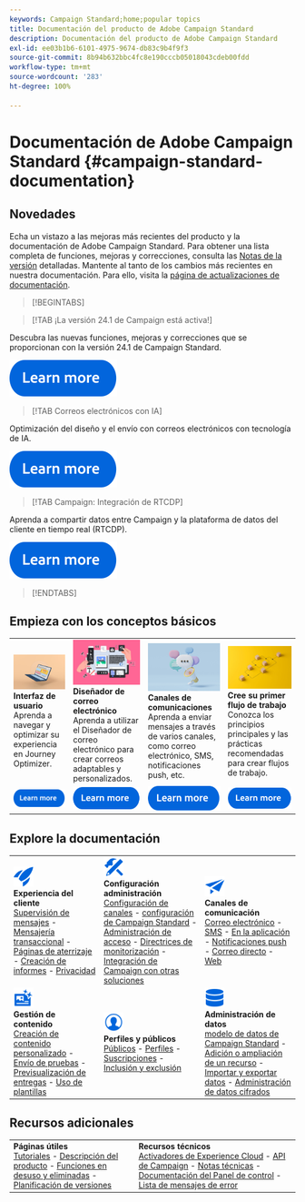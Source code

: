 ```yaml
---
keywords: Campaign Standard;home;popular topics
title: Documentación del producto de Adobe Campaign Standard
description: Documentación del producto de Adobe Campaign Standard
exl-id: ee03b1b6-6101-4975-9674-db83c9b4f9f3
source-git-commit: 8b94b632bbc4fc8e190cccb05018043cdeb00fdd
workflow-type: tm+mt
source-wordcount: '283'
ht-degree: 100%

---
```


# Documentación de Adobe Campaign Standard {#campaign-standard-documentation}

## Novedades

Echa un vistazo a las mejoras más recientes del producto y la documentación de Adobe Campaign Standard. Para obtener una lista completa de funciones, mejoras y correcciones, consulta las [Notas de la versión](rn/using/release-notes.md) detalladas. Mantente al tanto de los cambios más recientes en nuestra documentación. Para ello, visita la [página de actualizaciones de documentación](rn/using/documentation-updates.md).

>[!BEGINTABS]

>[!TAB ¡La versión 24.1 de Campaign está activa!]

Descubra las nuevas funciones, mejoras y correcciones que se proporcionan con la versión 24.1 de Campaign Standard.

[![imagen](assets/do-not-localize/learn-more-button.svg)](rn/using/release-notes.md)

>[!TAB Correos electrónicos con IA]

Optimización del diseño y el envío con correos electrónicos con tecnología de IA.

[![imagen](assets/do-not-localize/learn-more-button.svg)](sending/using/predictive.md)

>[!TAB Campaign: Integración de RTCDP]

Aprenda a compartir datos entre Campaign y la plataforma de datos del cliente en tiempo real (RTCDP).

[![imagen](assets/do-not-localize/learn-more-button.svg)](integrating/using/get-started-sources-destinations.md)

>[!ENDTABS]

## Empieza con los conceptos básicos

<table style="table-layout:fixed">
  <tr style="border: 0;">
    <td>
    <a href="start/using/about-the-interface.md"><img src="assets/do-not-localize/start-interface.jpeg"></a>
    <div><strong>Interfaz de usuario</strong><br/>Aprenda a navegar y optimizar su experiencia en Journey Optimizer.</div>
    </td>
    <td>
    <a href="designing/using/designing-content-in-adobe-campaign.md"><img src="assets/do-not-localize/start-designer.png"></a>
    <div><strong>Diseñador de correo electrónico</strong><br/>Aprenda a utilizar el Diseñador de correo electrónico para crear correos adaptables y personalizados.</div>
    </td>
    <td>
    <a href="channels/using/get-started-communication-channels.md"><img src="assets/do-not-localize/start-deliveries.jpeg"></a>
    <div><strong>Canales de comunicaciones</strong><br/>Aprenda a enviar mensajes a través de varios canales, como correo electrónico, SMS, notificaciones push, etc.
    </td>
    <td>
    <a href="automating/using/building-a-workflow.md"><img src="assets/do-not-localize/start-workflows.jpeg"></a>
    <div><strong>Cree su primer flujo de trabajo</strong><br/>Conozca los principios principales y las prácticas recomendadas para crear flujos de trabajo.</div>
    </td>
  </tr>
  <tr style="border: 0;">
    <td align="center"><a href="start/using/about-the-interface.md"><img src="assets/do-not-localize/learn-more-button.svg"></a></td>
    <td align="center"><a href="designing/using/designing-content-in-adobe-campaign.md"><img src="assets/do-not-localize/learn-more-button.svg"></a></td>
    <td align="center"><a href="channels/using/get-started-communication-channels.md"><img src="assets/do-not-localize/learn-more-button.svg"></a></td>
    <td align="center"><a href="automating/using/building-a-workflow.md"><img src="assets/do-not-localize/learn-more-button.svg"></a></td>
    </tr>
</table>

## Explore la documentación

<table style="table-layout:auto">
  <tr style="border: 0;">
    <td>
      <img src="assets/do-not-localize/icon-quick-start.svg" width="35px"><br/>
      <strong>Experiencia del cliente</strong><br/><a href="sending/using/track-and-monitor.md">Supervisión de mensajes</a> - <a href="channels/using/getting-started-with-transactional-msg.md">Mensajería transaccional</a> - <a href="channels/using/getting-started-with-landing-pages.md">Páginas de aterrizaje</a> - <a href="reporting/using/about-dynamic-reports.md">Creación de informes</a> - <a href="start/using/privacy-management.md">Privacidad</a>
    </td>
    <td>
      <img src="assets/do-not-localize/icon-configure.svg" width="35px"><br/>
      <strong>Configuración<br/>administración</strong><br/><a href="administration/using/about-channel-configuration.md">Configuración de canales</a> - <a href="administration/using/about-campaign-standard-settings.md">configuración de Campaign Standard</a>  - <a href="administration/using/about-access-management.md">Administración de acceso</a> - <a href="administration/using/monitoring-guidelines.md">Directrices de monitorización</a> - <a href="integrating/using/get-started-campaign-integrations.md">Integración de Campaign con otras soluciones</a>
    </td>
    <td>
      <img src="assets/do-not-localize/icon-campaign.svg" width="35px"><br/>
      <strong>Canales de comunicación</strong><br/><a href="channels/using/about-emails.md">Correo electrónico</a> - <a href="channels/using/about-sms-messages.md">SMS</a> - <a href="channels/using/about-in-app-messaging.md">En la aplicación</a> - <a href="channels/using/about-push-notifications.md">Notificaciones push</a> - <a href="channels/using/about-direct-mail.md">Correo directo</a> - <a href="channels/using/about-direct-mail.md">Web</a>
    </td>
  </tr>
  <tr style="border: 0;">
    <td>
      <img src="assets/do-not-localize/icon-content.svg" width="35px"><br/>
      <strong>Gestión de contenido</strong><br/><a href="sending/using/design-and-personalize.md">Creación de contenido personalizado</a> - <a href="sending/using/sending-proofs.md">Envío de pruebas</a> - <a href="sending/using/previewing-messages.md">Previsualización de entregas</a> - <a href="sending/using/use-templates.md">Uso de plantillas</a>
    </td>
    <td>
      <img src="assets/do-not-localize/icon_profile-audience.svg" width="35px"><br/>
      <strong>Perfiles y públicos</strong><br/><a href="audiences/using/about-audiences.md">Públicos</a> - <a href="audiences/using/about-profiles.md">Perfiles</a> - <a href="audiences/using/about-subscriptions.md">Suscripciones</a> - <a href="audiences/using/about-opt-in-and-opt-out-in-campaign.md">Inclusión y exclusión</a>
    </td>
    <td>
      <img src="assets/do-not-localize/icon-data.svg" width="35px"><br/>
      <strong>Administración de datos</strong><br/><a href="developing/using/data-model-concepts.md">modelo de datos de Campaign Standard</a> - <a href="developing/using/key-steps-to-add-a-resource.md">Adición o ampliación de un recurso</a> - <a href="automating/using/about-data-import-and-export.md">Importar y exportar datos</a> - <a href="automating/using/managing-encrypted-data.md">Administración de datos cifrados</a>
    </td>
  </tr>
</table>

## Recursos adicionales

<table style="table-layout:fixed"><tr style="border: 0;">
<td><strong>Páginas útiles</strong><br/>
<a href="https://experienceleague.adobe.com/docs/campaign-standard-learn/tutorials/overview.html?lang=es" target="_blank">Tutoriales</a> - <a href="https://helpx.adobe.com/es/legal/product-descriptions/campaign-standard.html" target="_blank">Descripción del producto</a> - <a href="rn/using/deprecated-features.md">Funciones en desuso y eliminadas</a> - <a href="rn/using/release-planning.md">Planificación de versiones</a>
</td>
<td><strong>Recursos técnicos</strong><br/>
<a href="integrating/using/about-adobe-experience-cloud-triggers.md">Activadores de Experience Cloud</a> - <a href="api/using/get-started-apis.md">API de Campaign</a> - <a href="https://helpx.adobe.com/es/campaign/kb/acs-article-list.html" target="blank">Notas técnicas</a> - <a href="https://experienceleague.adobe.com/docs/control-panel/using/control-panel-home.html?lang=es" target="_blank">Documentación del Panel de control</a> - <a href="https://experienceleague.adobe.com/developer/campaign-errors/error_codes.html?lang=es">Lista de mensajes de error</a>
</td>
</tr></table>